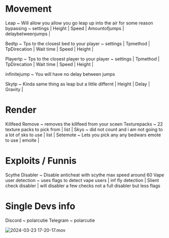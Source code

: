  # Movement

Leap ~ Will allow you allow you go leap up into the air for some reason bypassing ~ settings | Height | Speed | Amountofjumps | delaybetweenjumps |

Bedtp ~ Tps to the closest bed to your player ~ settings | Tpmethod | TpDirecation | Wait time | Speed | Height |

Playertp ~ Tps to the closest player to your player ~ settings | Tpmethod | TpDirecation | Wait time | Speed | Height |

infinitejump ~ You will have no delay between jumps

Skytp ~ Kinda same thing as leap but a little differnt | Height | Delay | Gravity |

 # Render

Killfeed Remove ~ removes the killfeed from your sceen
Texturepacks ~ 22 texture packs to pick from | list |
Skys ~ did not count and i am not going to a lot of sks to use | list |
Setemote ~ Lets you pick any any bedwars emote to use | emoite |

 # Exploits  / Funnis

Scythe Disabler ~ Disable anticheat with scythe max speed around 60
Vape user detection ~ uses flags to detect vape users | inf fly detection | 
Slient check disabler | will disabler a few checks not a full disabler but less flags

 # Single Devs info
 
Discord ~ polarcutie
Telegram ~ polarcutie

![2024-03-23 17-20-17.mov](https://github.com/e266cfd65ad46a67fc54b0efd38e40dd/Purple-theme/assets/162806957/a4daea4d-535d-4dc7-b876-d297851959ef)

